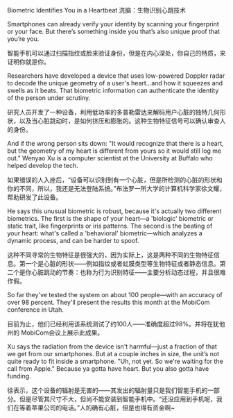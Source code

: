 Biometric Identifies You in a Heartbeat
洗脑：生物识别心跳技术

Smartphones can already verify your identity by scanning your fingerprint or your face. But there’s something inside you that’s also unique proof that you’re you.

智能手机可以通过扫描指纹或脸来验证身份，但是在内心深处，你自己的特质，来证明你就是你。

Researchers have developed a device that uses low-powered Doppler radar to decode the unique geometry of a user's heart…and how it squeezes and swells as it beats. That biometric information can authenticate the identity of the person under scrutiny.

研究人员开发了一种设备，利用低功率的多普勒雷达来解码用户心脏的独特几何形状，以及当心脏跳动时，是如何挤压和膨胀的。这种生物特征信号可以确认审查人的身份。

And if the wrong person sits down: "It would recognize that there is a heart, but the geometry of my heart is different from yours so it would still log me out." Wenyao Xu is a computer scientist at the University at Buffalo who helped develop the tech.

如果错误的人入座后，“设备可以识别到有一个心脏，但是所检测的心脏的形状和你的不同，所以，我还是无法登陆系统。”布法罗一所大学的计算机科学家徐文耀，帮助研发了此设备。

He says this unusual biometric is robust, because it's actually two different biometrics. The first is the shape of your heart—a 'biologic' biometric or static trait, like fingerprints or iris patterns. The second is the beating of your heart: what's called a 'behavioral' biometric—which analyzes a dynamic process, and can be harder to spoof.

这种不同寻常的生物特征是很强大的，因为实际上，这是两种不同的生物特征信息。第一个是心脏的形状——例如指纹或者虹膜类型等生物特征或者静态信息。第二个是你心脏跳动的节奏：也称为行为识别特征——主要分析动态过程，并且很难作假。

So far they've tested the system on about 100 people—with an accuracy of over 98 percent. They'll present the results this month at the MobiCom conference in Utah.

目前为止，他们已经利用该系统测试了约100人——准确度超过98%。并将在犹他州的 MobiCom会议上展示此成果。

Xu says the radiation from the device isn't harmful—just a fraction of that we get from our smartphones. But at a couple inches in size, the unit’s not quite ready to fit inside a smartphone. "Uh, not yet. So we're waiting for the call from Apple." Because ya gotta have heart. But you also gotta have funding.

徐表示，这个设备的辐射是无害的——其发出的辐射量只是我们智能手机的一部分。但是尽管其尺寸不大，但尚不能安装到智能手机中。“还没应用到手机呢，我们在等着苹果公司的电话。”人的确有心脏，但是也得有资金啊~

